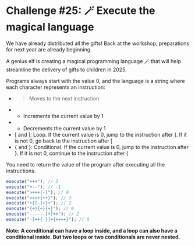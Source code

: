 # Challenge #25: 🪄 Execute the magical language

We have already distributed all the gifts! Back at the workshop, preparations for next year are already beginning.

A genius elf is creating a magical programming language 🪄 that will help streamline the delivery of gifts to children in 2025.

Programs always start with the value 0, and the language is a string where each character represents an instruction:

- > Moves to the next instruction
- - Increments the current value by 1
- - Decrements the current value by 1
- [ and ]: Loop. If the current value is 0, jump to the instruction after ]. If it is not 0, go back to the instruction after [
- { and }: Conditional. If the current value is 0, jump to the instruction after }. If it is not 0, continue to the instruction after {

You need to return the value of the program after executing all the instructions.

```javascript
execute("+++"); // 3
execute("+--"); // -1
execute(">+++[-]"); // 0
execute(">>>+{++}"); // 3
execute("+{[-]+}+"); // 2
execute("{+}{+}{+}"); // 0
execute("------[+]++"); // 2
execute("-[++{-}]+{++++}"); // 5
```

**Note: A conditional can have a loop inside, and a loop can also have a conditional inside. But two loops or two conditionals are never nested.**
